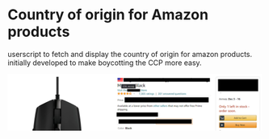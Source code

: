 # Country of origin for Amazon products
userscript to fetch and display the country of origin for amazon products. initially developed to make boycotting the CCP more easy.

![example](https://raw.githubusercontent.com/Sidem/amazon-product-country-of-origin/main/example.png)
